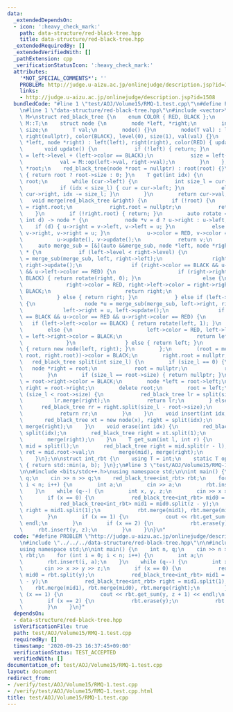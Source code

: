 ```yaml
---
data:
  _extendedDependsOn:
  - icon: ':heavy_check_mark:'
    path: data-structure/red-black-tree.hpp
    title: data-structure/red-black-tree.hpp
  _extendedRequiredBy: []
  _extendedVerifiedWith: []
  _pathExtension: cpp
  _verificationStatusIcon: ':heavy_check_mark:'
  attributes:
    '*NOT_SPECIAL_COMMENTS*': ''
    PROBLEM: http://judge.u-aizu.ac.jp/onlinejudge/description.jsp?id=1508
    links:
    - http://judge.u-aizu.ac.jp/onlinejudge/description.jsp?id=1508
  bundledCode: "#line 1 \"test/AOJ/Volume15/RMQ-1.test.cpp\"\n#define PROBLEM \"http://judge.u-aizu.ac.jp/onlinejudge/description.jsp?id=1508\"\
    \n#line 1 \"data-structure/red-black-tree.hpp\"\n#include <vector>\n\ntemplate<typename\
    \ M>\nstruct red_black_tree {\n    enum COLOR { RED, BLACK };\n    using T = typename\
    \ M::T;\n    struct node {\n        node *left, *right;\n        int color, level,\
    \ size;\n        T val;\n        node() {}\n        node(T val) : left(nullptr),\
    \ right(nullptr), color(BLACK), level(0), size(1), val(val) {}\n        node(node\
    \ *left, node *right) : left(left), right(right), color(RED) { update(); }\n \
    \       void update() {\n            if (!left) { return; }\n            level\
    \ = left->level + (left->color == BLACK);\n            size = left->size + right->size;\n\
    \            val = M::op(left->val, right->val);\n        }\n    };\n    node\
    \ *root;\n    red_black_tree(node *root = nullptr) : root(root) {}\n    int size()\
    \ { return root ? root->size : 0; }\n    T get(int idx) {\n        node *cur =\
    \ root;\n        while (cur->left) {\n            int size_l = cur->left->size;\n\
    \            if (idx < size_l) { cur = cur->left; }\n            else { cur =\
    \ cur->right, idx -= size_l; }\n        }\n        return cur->val;\n    }\n \
    \   void merge(red_black_tree &right) {\n        if (!root) {\n            root\
    \ = right.root;\n            right.root = nullptr;\n            return;\n    \
    \    }\n        if (!right.root) { return; }\n        auto rotate = [](node *u,\
    \ int d) -> node * {\n            node *v = d ? u->right : u->left;\n        \
    \    if (d) { u->right = v->left, v->left = u; }\n            else { u->left =\
    \ v->right, v->right = u; }\n            u->color = RED, v->color = BLACK;\n \
    \           u->update(), v->update();\n            return v;\n        };\n   \
    \     auto merge_sub = [&](auto &&merge_sub, node *left, node *right) -> node\
    \ * {\n            if (left->level < right->level) {\n                node *u\
    \ = merge_sub(merge_sub, left, right->left);\n                right->left = u,\
    \ right->update();\n                if (right->color == BLACK && u->color == RED\
    \ && u->left->color == RED) {\n                    if (right->right->color ==\
    \ BLACK) { return rotate(right, 0); }\n                    else {\n          \
    \              right->color = RED, right->left->color = right->right->color =\
    \ BLACK;\n                        return right;\n                    }\n     \
    \           } else { return right; }\n            } else if (left->level > right->level)\
    \ {\n                node *u = merge_sub(merge_sub, left->right, right);\n   \
    \             left->right = u, left->update();\n                if (left->color\
    \ == BLACK && u->color == RED && u->right->color == RED) {\n                 \
    \   if (left->left->color == BLACK) { return rotate(left, 1); }\n            \
    \        else {\n                        left->color = RED, left->left->color\
    \ = left->right->color = BLACK;\n                        return left;\n      \
    \              }\n                } else { return left; }\n            } else\
    \ { return new node(left, right); }\n        };\n        (root = merge_sub(merge_sub,\
    \ root, right.root))->color = BLACK;\n        right.root = nullptr;\n    }\n \
    \   red_black_tree split(int size_l) {\n        if (size_l == 0) {\n         \
    \   node *right = root;\n            root = nullptr;\n            return right;\n\
    \        }\n        if (size_l == root->size) { return nullptr; }\n        root->left->color\
    \ = root->right->color = BLACK;\n        node *left = root->left;\n        red_black_tree\
    \ right = root->right;\n        delete root;\n        root = left;\n        if\
    \ (size_l < root->size) {\n            red_black_tree lr = split(size_l);\n  \
    \          lr.merge(right);\n            return lr;\n        } else {\n      \
    \      red_black_tree rr = right.split(size_l - root->size);\n            merge(right);\n\
    \            return rr;\n        }\n    }\n    void insert(int idx, T x) {\n \
    \       red_black_tree xt = new node(x), right = split(idx);\n        merge(xt),\
    \ merge(right);\n    }\n    void erase(int idx) {\n        red_black_tree xt =\
    \ split(idx);\n        red_black_tree right = xt.split(1);\n        delete xt.root;\n\
    \        merge(right);\n    }\n    T get_sum(int l, int r) {\n        red_black_tree\
    \ mid = split(l);\n        red_black_tree right = mid.split(r - l);\n        T\
    \ ret = mid.root->val;\n        merge(mid), merge(right);\n        return ret;\n\
    \    }\n};\n\nstruct int_rbt {\n    using T = int;\n    static T op(T a, T b)\
    \ { return std::min(a, b); }\n};\n#line 3 \"test/AOJ/Volume15/RMQ-1.test.cpp\"\
    \n\n#include <bits/stdc++.h>\nusing namespace std;\n\nint main() {\n    int n,\
    \ q;\n    cin >> n >> q;\n    red_black_tree<int_rbt> rbt;\n    for (int i = 0;\
    \ i < n; i++) {\n        int a;\n        cin >> a;\n        rbt.insert(i, a);\n\
    \    }\n    while (q--) {\n        int x, y, z;\n        cin >> x >> y >> z;\n\
    \        if (x == 0) {\n            red_black_tree<int_rbt> mid0 = rbt.split(y);\n\
    \            red_black_tree<int_rbt> mid1 = mid0.split(z - y);\n            red_black_tree<int_rbt>\
    \ right = mid1.split(1);\n            rbt.merge(mid1), rbt.merge(mid0), rbt.merge(right);\n\
    \        }\n        if (x == 1) {\n            cout << rbt.get_sum(y, z + 1) <<\
    \ endl;\n        }\n        if (x == 2) {\n            rbt.erase(y);\n       \
    \     rbt.insert(y, z);\n        }\n    }\n}\n"
  code: "#define PROBLEM \"http://judge.u-aizu.ac.jp/onlinejudge/description.jsp?id=1508\"\
    \n#include \"../../../data-structure/red-black-tree.hpp\"\n\n#include <bits/stdc++.h>\n\
    using namespace std;\n\nint main() {\n    int n, q;\n    cin >> n >> q;\n    red_black_tree<int_rbt>\
    \ rbt;\n    for (int i = 0; i < n; i++) {\n        int a;\n        cin >> a;\n\
    \        rbt.insert(i, a);\n    }\n    while (q--) {\n        int x, y, z;\n \
    \       cin >> x >> y >> z;\n        if (x == 0) {\n            red_black_tree<int_rbt>\
    \ mid0 = rbt.split(y);\n            red_black_tree<int_rbt> mid1 = mid0.split(z\
    \ - y);\n            red_black_tree<int_rbt> right = mid1.split(1);\n        \
    \    rbt.merge(mid1), rbt.merge(mid0), rbt.merge(right);\n        }\n        if\
    \ (x == 1) {\n            cout << rbt.get_sum(y, z + 1) << endl;\n        }\n\
    \        if (x == 2) {\n            rbt.erase(y);\n            rbt.insert(y, z);\n\
    \        }\n    }\n}"
  dependsOn:
  - data-structure/red-black-tree.hpp
  isVerificationFile: true
  path: test/AOJ/Volume15/RMQ-1.test.cpp
  requiredBy: []
  timestamp: '2020-09-23 16:37:45+09:00'
  verificationStatus: TEST_ACCEPTED
  verifiedWith: []
documentation_of: test/AOJ/Volume15/RMQ-1.test.cpp
layout: document
redirect_from:
- /verify/test/AOJ/Volume15/RMQ-1.test.cpp
- /verify/test/AOJ/Volume15/RMQ-1.test.cpp.html
title: test/AOJ/Volume15/RMQ-1.test.cpp
---
```

